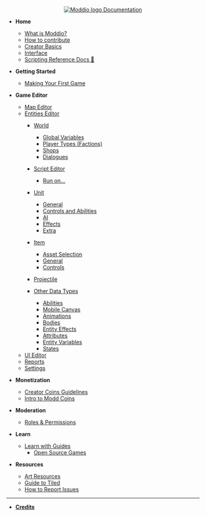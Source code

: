 <!-- docs/_sidebar.md -->

<center>
<a href="https://docs.modd.io">
  <img src="https://www.modd.io/_next/static/media/logo.08e05f95.svg" alt="Moddio logo" style="margin-right: auto;">
  Documentation
</a>
</center>


<!-- markdownlint-disable-next-line MD041 -->
* **Home**
  * [What is Moddio?](/)
  * [How to contribute](how-to-contribute.md)
  * [Creator Basics](/overview/overview.md)
  * [Interface](overview/interface.md)
  * [Scripting Reference Docs 🔗](https://www.modd.io/docs)

* **Getting Started**
  * [Making Your First Game](first-game/first-game-tutorial.md)

* **Game Editor**

  <!-- * [Navigating the Workspace](/) -->
  * [Map Editor](workspaces/map-editor.md)
  * [Entities Editor](using-scripts/entity-types/entity-types.md)
    * [World](using-scripts/world/world.md)
      * [Global Variables](using-scripts/world/global-variables.md)
      * [Player Types (Factions)](using-scripts/world/player-types.md)
      * [Shops](using-scripts/world/shops.md)
      * [Dialogues](using-scripts/world/dialogues.md)

    * [Script Editor](using-scripts/script-editor/script-editor.md)
      * [Run on...](using-scripts/script-editor/run-on.md)
  
    * [Unit](using-scripts/entity-types/unit.md)
      * [General](using-scripts/entity-types/unit?id=general)
      * [Controls and Abilities](using-scripts/entity-types/unit?id=controls-and-abilities)
      * [AI](using-scripts/entity-types/unit?id=ai)
      * [Effects](using-scripts/entity-types/unit?id=effects)      
      * [Extra](using-scripts/entity-types/unit?id=extra)
    * [Item](using-scripts/entity-types/item.md)
      * [Asset Selection](using-scripts/entity-types/item?id=asset-selection)
      * [General](using-scripts/entity-types/item?id=general)
      * [Controls](using-scripts/entity-types/item?id=controls)
    * [Projectile](using-scripts/entity-types/projectile.md)
    * [Other Data Types](using-scripts/animations/animations.md)
      * [Abilities](using-scripts/abilities/abilities.md)
      * [Mobile Canvas](using-scripts/abilities/MobileCanvas.md)
      * [Animations](using-scripts/animations/animations.md)
      * [Bodies](using-scripts/bodies/bodies.md)
      * [Entity Effects](using-scripts/entity-effects/entity-effects.md)
      * [Attributes](using-scripts/attributes/attributes.md)
      * [Entity Variables](using-scripts/entity-variables/entity-variables.md)
      * [States](using-scripts/states/states.md)
  * [UI Editor](workspaces/UI-editor.md)
  * [Reports](workspaces/reports.md)
  * [Settings](workspaces/settings.md)

* **Monetization**
  * [Creator Coins Guidelines](monetization/creator-coin-guideline.md)
  * [Intro to Modd Coins](monetization/intro-to-coins.md)

* **Moderation**
  * [Roles & Permissions](moderation/roles.md)

* **Learn**
  * [Learn with Guides](guides/guides.md)
    * [Open Source Games](guides/open-source.md)

* **Resources**
  * [Art Resources](more-resources/art-links.md)
  * [Guide to Tiled](more-resources/tiled.md)
  * [How to Report Issues](more-resources/report-issues.md)

---

* **[Credits](credits.md)**
